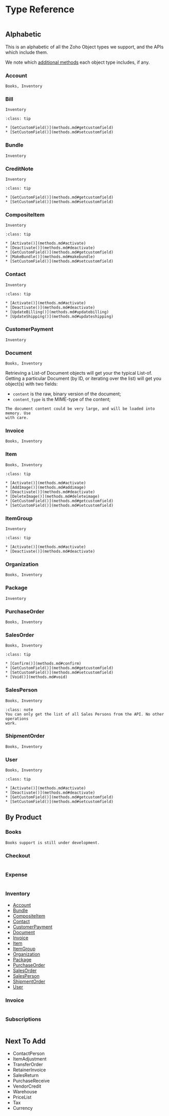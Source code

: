 # Type Reference

```{include} /snippets/seealso-zoho-api.markdown
```
## Alphabetic
This is an alphabetic of all the Zoho Object types we support, and the APIs
which include them.

We note which [additional methods](/objrefs/methods.md) each object type
includes, if any.

### Account
```{admonition} Available In
Books, Inventory
```

### Bill
```{admonition} Available In
Inventory
```
```{admonition} Additional methods
:class: tip

* [GetCustomField()](methods.md#getcustomfield)
* [SetCustomField()](methods.md#setcustomfield)
```

### Bundle
```{admonition} Available In
Inventory
```

### CreditNote
```{admonition} Available In
Inventory
```
```{admonition} Additional methods
:class: tip

* [GetCustomField()](methods.md#getcustomfield)
* [SetCustomField()](methods.md#setcustomfield)
```

### CompositeItem
```{admonition} Available In
Inventory
```
```{admonition} Additional methods
:class: tip

* [Activate()](methods.md#activate)
* [Deactivate()](methods.md#deactivate)
* [GetCustomField()](methods.md#getcustomfield)
* [MakeBundle()](methods.md#makebundle)
* [SetCustomField()](methods.md#setcustomfield)
```

### Contact
```{admonition} Available In
Inventory
```
```{admonition} Additional methods
:class: tip

* [Activate()](methods.md#activate)
* [Deactivate()](methods.md#deactivate)
* [UpdateBilling()](methods.md#updatebilling)
* [UpdateShipping()](methods.md#updateshipping)
```

### CustomerPayment
```{admonition} Available In
Inventory
```

### Document
```{admonition} Available In
Books, Inventory
```
Retrieving a List-of Document objects will get your the typical List-of. Getting
a particular Document (by ID, or iterating over the list) will get you object(s)
with two fields:
* `content` is the raw, binary version of the document;
* `content_type` is the MIME-type of the content;
```{warning}
The document content could be very large, and will be loaded into memory. Use
with care.
```

### Invoice
```{admonition} Available In
Books, Inventory
```

### Item
```{admonition} Available In
Books, Inventory
```
```{admonition} Additional methods
:class: tip

* [Activate()](methods.md#activate)
* [AddImage()](methods.md#addimage)
* [Deactivate()](methods.md#deactivate)
* [DeleteImage()](methods.md#deleteimage)
* [GetCustomField()](methods.md#getcustomfield)
* [SetCustomField()](methods.md#setcustomfield)
```

### ItemGroup
```{admonition} Available In
Inventory
```
```{admonition} Additional methods
:class: tip

* [Activate()](methods.md#activate)
* [Deactivate()](methods.md#deactivate)
```

### Organization
```{admonition} Available In
Books, Inventory
```

### Package
```{admonition} Available In
Inventory
```

### PurchaseOrder
```{admonition} Available In
Books, Inventory
```

### SalesOrder
```{admonition} Available In
Books, Inventory
```
```{admonition} Additional methods
:class: tip

* [Confirm()](methods.md#confirm)
* [GetCustomField()](methods.md#getcustomfield)
* [SetCustomField()](methods.md#setcustomfield)
* [Void()](methods.md#void)
```

### SalesPerson
```{admonition} Available In
Books, Inventory
```
```{admonition} Additional methods
:class: note
You can only get the list of all Sales Persons from the API. No other operations
work.
```

### ShipmentOrder
```{admonition} Available In
Books, Inventory
```

### User
```{admonition} Available In
Books, Inventory
```
```{admonition} Additional methods
:class: tip

* [Activate()](methods.md#activate)
* [Deactivate()](methods.md#deactivate)
* [GetCustomField()](methods.md#getcustomfield)
* [SetCustomField()](methods.md#setcustomfield)
```

## By Product

### Books
```{warning}
Books support is still under development.
```

### Checkout
```{include} ../snippets/todo-future-release.markdown
```

### Expense
```{include} ../snippets/todo-future-release.markdown
```

### Inventory
* [Account](#account)
* [Bundle](#bundle)
* [CompositeItem](#compositeitem)
* [Contact](#contact)
* [CustomerPayment](#customerpayment)
* [Document](#document)
* [Invoice](#invoice)
* [Item](#item)
* [ItemGroup](#itemgroup)
* [Organization](#organization)
* [Package](#package)
* [PurchaseOrder](#purchaseorder)
* [SalesOrder](#salesorder)
* [SalesPerson](#salesperson)
* [ShipmentOrder](#shipmentorder)
* [User](#user)

### Invoice
```{include} ../snippets/todo-future-release.markdown
```

### Subscriptions
```{include} ../snippets/todo-future-release.markdown
```

## Next To Add
* ContactPerson
* ItemAdjustment
* TransferOrder
* RetainerInvoice
* SalesReturn
* PurchaseReceive
* VendorCredit
* Warehouse
* PriceList
* Tax
* Currency
